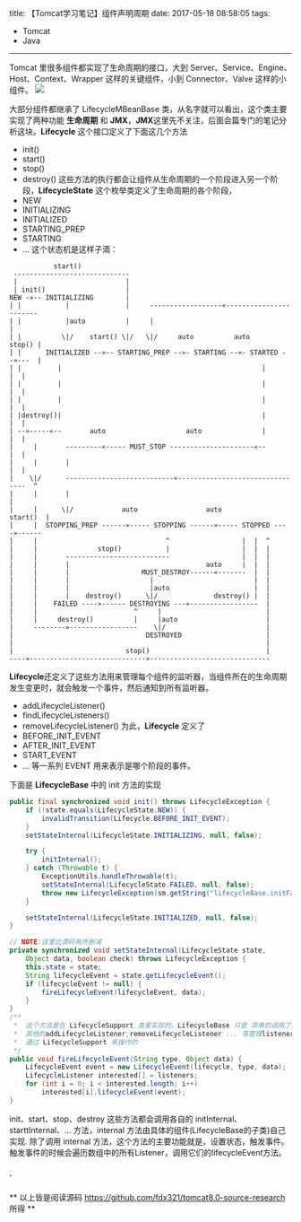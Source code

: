 title: 【Tomcat学习笔记】组件声明周期
date: 2017-05-18 08:58:05
tags:
- Tomcat
- Java
---
Tomcat 里很多组件都实现了生命周期的接口，大到 Server、Service、Engine、Host、Context、Wrapper 这样的关键组件，小到 Connector、Valve 这样的小组件。
<img src="/images/【Tomcat学习笔记】组件声明周期_1.svg"/>
<!--more-->

大部分组件都继承了 LifecycleMBeanBase 类，从名字就可以看出，这个类主要实现了两种功能 **生命周期** 和 **JMX**，**JMX**这里先不关注，后面会篇专门的笔记分析这块。**Lifecycle** 这个接口定义了下面这几个方法
* init()
* start()
* stop()
* destroy()
这些方法的执行都会让组件从生命周期的一个阶段进入另一个阶段，**LifecycleState** 这个枚举类定义了生命周期的各个阶段，
* NEW
* INITIALIZING
* INITIALIZED
* STARTING_PREP
* STARTING
* ...
这个状态机是这样子滴：
```pre
           start()
 -----------------------------
 |                           |
 | init()                    |
NEW -»-- INITIALIZING        |
| |           |              |     ------------------«-----------------------
| |           |auto          |     |                                        |
| |          \|/    start() \|/   \|/     auto          auto         stop() |
| |      INITIALIZED --»-- STARTING_PREP --»- STARTING --»- STARTED --»---  |
| |         |                                                  |         |  |
| |         |                                                  |         |  |
| |         |                                                  |         |  |
| |destroy()|                                                  |         |  |
| --»-----«--       auto                    auto               |         |  |
|     |       ---------«----- MUST_STOP ---------------------«--         |  |
|     |       |                                                          |  |
|    \|/      ---------------------------«--------------------------------  ^
|     |       |                                                             |
|     |      \|/            auto                 auto              start()  |
|     |  STOPPING_PREP ------»----- STOPPING ------»----- STOPPED ----»------
|     |                                ^                  |  |  ^
|     |               stop()           |                  |  |  |
|     |       --------------------------                  |  |  |
|     |       |                                  auto     |  |  |
|     |       |                  MUST_DESTROY------«-------  |  |
|     |       |                    |                         |  |
|     |       |                    |auto                     |  |
|     |       |    destroy()      \|/              destroy() |  |
|     |    FAILED ----»------ DESTROYING ---«-----------------  |
|     |                        ^     |                          |
|     |     destroy()          |     |auto                      |
|     --------»-----------------    \|/                         |
|                                 DESTROYED                     |
|                                                               |
|                            stop()                             |
----»-----------------------------»------------------------------
```

**Lifecycle**还定义了这些方法用来管理每个组件的监听器，当组件所在的生命周期发生变更时，就会触发一个事件，然后通知到所有监听器。
* addLifecycleListener()
* findLifecycleListeners()
* removeLifecycleListener()
为此，**Lifecycle** 定义了
* BEFORE_INIT_EVENT
* AFTER_INIT_EVENT
* START_EVENT
* ...
等一系列 EVENT 用来表示是哪个阶段的事件。

下面是 **LifecycleBase** 中的 init 方法的实现
```java
public final synchronized void init() throws LifecycleException {
    if (!state.equals(LifecycleState.NEW)) {
        invalidTransition(Lifecycle.BEFORE_INIT_EVENT);
    }
    setStateInternal(LifecycleState.INITIALIZING, null, false);

    try {
        initInternal();
    } catch (Throwable t) {
        ExceptionUtils.handleThrowable(t);
        setStateInternal(LifecycleState.FAILED, null, false);
        throw new LifecycleException(sm.getString("lifecycleBase.initFail",toString()), t);
    }

    setStateInternal(LifecycleState.INITIALIZED, null, false);
}

// NOTE:这里比源码有所删减
private synchronized void setStateInternal(LifecycleState state,
    Object data, boolean check) throws LifecycleException {
    this.state = state;
    String lifecycleEvent = state.getLifecycleEvent();
    if (lifecycleEvent != null) {
        fireLifecycleEvent(lifecycleEvent, data);
    }
}
/**
 *  这个方法是在 LifecycleSupport 类里实现的，LifecycleBase 只是 简单的调用了一下，
 *  其他的addLifecycleListener,removeLifecycleListener ... 等管理listener的也都是
 *  通过 LifecycleSupport 来操作的
 */
public void fireLifecycleEvent(String type, Object data) {
    LifecycleEvent event = new LifecycleEvent(lifecycle, type, data);
    LifecycleListener interested[] = listeners;
    for (int i = 0; i < interested.length; i++)
        interested[i].lifecycleEvent(event);
}

```
init、start、stop、destroy 这些方法都会调用各自的 initInternal、starttInternal、... 方法，internal 方法由具体的组件(LifecycleBase的子类)自己实现. 除了调用 internal 方法，这个方法的主要功能就是，设置状态，触发事件。触发事件的时候会遍历数组中的所有Listener，调用它们的lifecycleEvent方法。

##### .
** 以上皆是阅读源码 https://github.com/fdx321/tomcat8.0-source-research 所得 **
